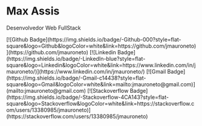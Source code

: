 <h1> Max Assis </h1>
<p align="justify"> Desenvolvedor Web FullStack </p>
[![Github Badge](https://img.shields.io/badge/-Github-000?style=flat-square&logo=Github&logoColor=white&link=https://github.com/jmauroneto)](https://github.com/jmauroneto) [![Linkedin Badge](https://img.shields.io/badge/-LinkedIn-blue?style=flat-square&logo=Linkedin&logoColor=white&link=https://www.linkedin.com/in/jmauroneto/)](https://www.linkedin.com/in/jmauroneto/) [![Gmail Badge](https://img.shields.io/badge/-Gmail-c14438?style=flat-square&logo=Gmail&logoColor=white&link=mailto:jmauroneto@gmail.com)](mailto:jmauroneto@gmail.com) [![Stackoverflow Badge](https://img.shields.io/badge/-Stackoverflow-4CA143?style=flat-square&logo=Stackoverflow&logoColor=white&link=https://stackoverflow.com/users/13380985/jmauroneto)](https://stackoverflow.com/users/13380985/jmauroneto) 


